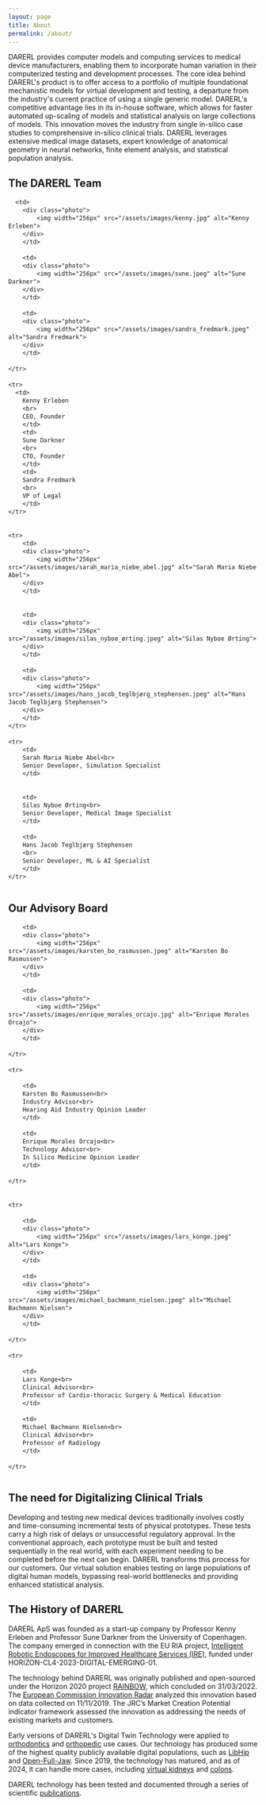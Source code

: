 ```yaml
---
layout: page
title: About
permalink: /about/
---
```


<style>

.photo{
    display: inline-block; /* Ensure the container is sized to its content */
    text-align: center;
    background-color: white;
    box-shadow: 0 2px 4px rgba(0, 0, 0, 0.1), 0 4px 10px rgba(0, 0, 0, 0.2);
    border: 1px solid #ddd;
    border-radius: 15px;
    padding: 10px; /* Adjusted padding for tighter spacing */
    margin: 10px; /* Added margin for spacing between containers */
}

.photo img {
    width: 128px; /* Set width */
    height: 128px; /* Set height, should be equal to width to make it a circle */
    border-radius: 50%;
    object-fit: cover; /* Ensures the image fits within the dimensions */
}

.photo-table {
    border: hidden !important; /* Remove borders with !important */
    border-collapse: collapse !important; /* Collapse table borders */
    text-align: center;
}

.photo-table td
{
    border: hidden !important; /* Remove borders with !important */
    border-collapse: collapse !important; /* Collapse table borders */
    background-color: #ffffff !important; /* Remove background color */
}

</style>

DARERL provides computer models and computing services to medical device manufacturers, enabling them to incorporate
human variation in their computerized testing and development processes. The core idea behind DARERL's product is to
offer access to a portfolio of multiple foundational mechanistic models for virtual development and testing, a departure
from the industry's current practice of using a single generic model. DARERL's competitive advantage lies in its in-house
software, which allows for faster automated up-scaling of models and statistical analysis on large collections of models.
This innovation moves the industry from single in-silico case studies to comprehensive in-silico clinical trials.
DARERL leverages extensive medical image datasets, expert knowledge of anatomical geometry in neural networks,
finite element analysis, and statistical population analysis.


<h2>The DARERL Team</h2>


<table class="photo-table">
  <tbody>
    <tr>
      
      <td>
        <div class="photo">
            <img width="256px" src="/assets/images/kenny.jpg" alt="Kenny Erleben">
        </div> 
        </td>

        <td>
        <div class="photo">
            <img width="256px" src="/assets/images/sune.jpeg" alt="Sune Darkner">
        </div>
        </td>

        <td>
        <div class="photo">
            <img width="256px" src="/assets/images/sandra_fredmark.jpeg" alt="Sandra Fredmark">
        </div> 
        </td>

    </tr>

    <tr> 
      <td>
        Kenny Erleben
        <br>
        CEO, Founder
        </td>
        <td>
        Sune Darkner
        <br>
        CTO, Founder
        </td>
        <td>
        Sandra Fredmark
        <br>
        VP of Legal
        </td>
    </tr>


    <tr>
        <td>
        <div class="photo">
            <img width="256px" src="/assets/images/sarah_maria_niebe_abel.jpg" alt="Sarah Maria Niebe Abel">
        </div>
        </td>


        <td>
        <div class="photo">
            <img width="256px" src="/assets/images/silas_nyboe_ørting.jpeg" alt="Silas Nyboe Ørting">
        </div>
        </td>

        <td>
        <div class="photo">
            <img width="256px" src="/assets/images/hans_jacob_teglbjærg_stephensen.jpeg" alt="Hans Jacob Teglbjærg Stephensen">
        </div>
        </td>
    </tr>

    <tr>
        <td>
        Sarah Maria Niebe Abel<br>
        Senior Developer, Simulation Specialist
        </td>


        <td>
        Silas Nyboe Ørting<br>
        Senior Developer, Medical Image Specialist
        </td>

        <td>
        Hans Jacob Teglbjærg Stephensen
        <br>
        Senior Developer, ML & AI Specialist 
        </td>
    </tr>

  </tbody>
</table>



<h2>Our Advisory Board</h2>

<table class="photo-table">
  <tbody>
    <tr>

        <td>
        <div class="photo">
            <img width="256px" src="/assets/images/karsten_bo_rasmussen.jpeg" alt="Karsten Bo Rasmussen">
        </div> 
        </td>
        
        <td>
        <div class="photo">
            <img width="256px" src="/assets/images/enrique_morales_orcajo.jpg" alt="Enrique Morales Orcajo">
        </div>
        </td>

    </tr>

    <tr>

        <td>
        Karsten Bo Rasmussen<br>
        Industry Advisor<br>
        Hearing Aid Industry Opinion Leader
        </td>
        
        <td>
        Enrique Morales Orcajo<br>
        Technology Advisor<br>
        In Silico Medicine Opinion Leader
        </td>

    </tr>


    <tr>
 
        <td>
        <div class="photo">
            <img width="256px" src="/assets/images/lars_konge.jpeg" alt="Lars Konge">
        </div>
        </td>

        <td>
        <div class="photo">
            <img width="256px" src="/assets/images/michael_bachmann_nielsen.jpeg" alt="Michael Bachmann Nielsen">
        </div>
        </td>

    </tr>

    <tr>

        <td>
        Lars Konge<br>
        Clinical Advisor<br>
        Professor of Cardio-thoracic Surgery & Medical Education
        </td>

        <td>
        Michael Bachmann Nielsen<br>
        Clinical Advisor<br>
        Professor of Radiology
        </td>

    </tr>


</tbody>
</table>

<h2>The need for Digitalizing Clinical Trials</h2>

Developing and testing new medical devices traditionally involves costly and time-consuming incremental tests of
physical prototypes. These tests carry a high risk of delays or unsuccessful regulatory approval. In
the conventional approach, each prototype must be built and tested sequentially in the real world, with each
experiment needing to be completed before the next can begin. DARERL transforms this process for our customers. Our
virtual solution enables testing on large populations of digital human models, bypassing real-world bottlenecks
and providing enhanced statistical analysis.

<h2>The History of DARERL</h2>

DARERL ApS was founded as a start-up company by Professor Kenny Erleben and Professor Sune Darkner from the University of Copenhagen.
The company emerged in connection with the EU RIA project, [Intelligent Robotic Endoscopes for Improved Healthcare Services (IRE)](https://ec.europa.eu/info/funding-tenders/opportunities/portal/screen/how-to-participate/org-details/999999999/project/101135082/program/43108390/details), funded under HORIZON-CL4-2023-DIGITAL-EMERGING-01.

The technology behind DARERL was originally published
and open-sourced under the Horizon 2020 project [RAINBOW](https://rainbow.ku.dk/),
which concluded on 31/03/2022.
The [European Commission Innovation Radar](https://innovation-radar.ec.europa.eu/innovation/35799) analyzed this innovation based on data
collected on 11/11/2019.
The JRC’s Market Creation Potential indicator framework assessed the innovation
as addressing the needs of existing markets and customers.

Early versions of DARERL's Digital Twin Technology were applied to [orthodontics](https://di.ku.dk/english/news/2024/straightening-teeth-ai-can-help/) and [orthopedic](https://di.ku.dk/english/news/2022/diku-creates-digital-twins-of-the-future/) use cases.
Our technology has produced some of the highest quality publicly available digital populations, such as [LibHip](https://github.com/diku-dk/libhip) and [Open-Full-Jaw](https://github.com/diku-dk/Open-Full-Jaw). 
Since 2019, the technology has matured, and as of 2024, it can handle more cases, including [virtual kidneys](https://github.com/diku-dk/RenalVesselSeg) and [colons](https://ire4health.eu).


DARERL technology has been tested and documented through a series of scientific [publications](pubs.md).
